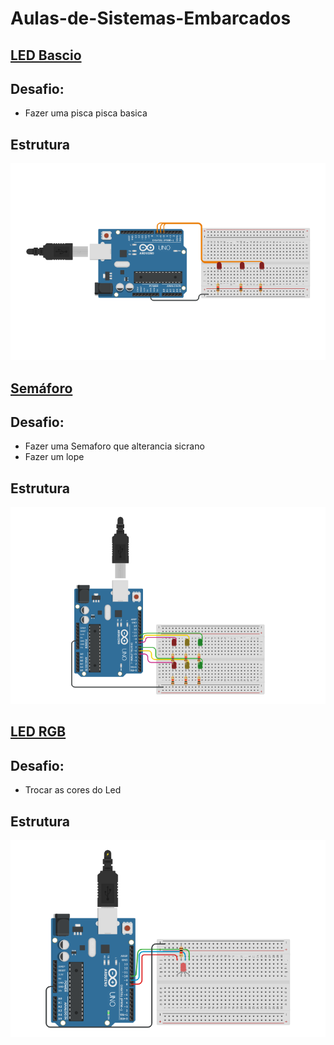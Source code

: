 # Aulas-de-Sistemas-Embarcados

## [LED Bascio](/LED_Basico)
## Desafio:
- Fazer uma pisca pisca basica 
## Estrutura
![img](./LED_Basico/t725%20(2).png "Pisca pisca")

## [Semáforo](/Semaforo)
## Desafio:
- Fazer uma Semaforo que alterancia sicrano
- Fazer um lope
## Estrutura
![img](./Semaforo/t725%20(1).png "Semáforo")

## [LED RGB](/LED_RGB/)
## Desafio:
- Trocar as cores do Led
## Estrutura
![img](./LED_RGB/t725.png "LED RGB")